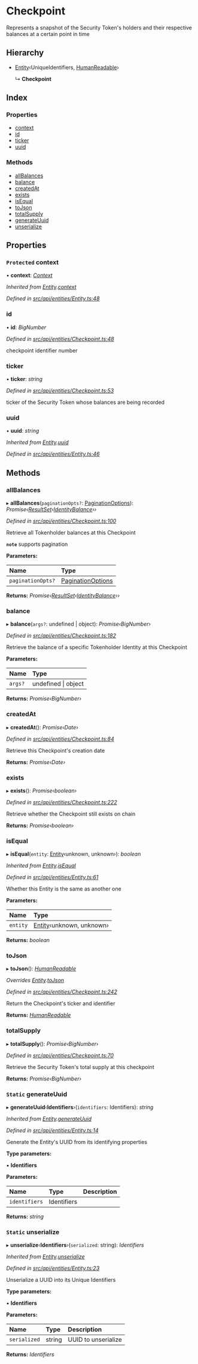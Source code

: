 # Checkpoint

Represents a snapshot of the Security Token's holders and their respective balances at a certain point in time

## Hierarchy

* [Entity](entity.md)‹UniqueIdentifiers, [HumanReadable](../interfaces/humanreadable.md)›

  ↳ **Checkpoint**

## Index

### Properties

* [context](checkpoint.md#protected-context)
* [id](checkpoint.md#id)
* [ticker](checkpoint.md#ticker)
* [uuid](checkpoint.md#uuid)

### Methods

* [allBalances](checkpoint.md#allbalances)
* [balance](checkpoint.md#balance)
* [createdAt](checkpoint.md#createdat)
* [exists](checkpoint.md#exists)
* [isEqual](checkpoint.md#isequal)
* [toJson](checkpoint.md#tojson)
* [totalSupply](checkpoint.md#totalsupply)
* [generateUuid](checkpoint.md#static-generateuuid)
* [unserialize](checkpoint.md#static-unserialize)

## Properties

### `Protected` context

• **context**: [_Context_](context.md)

_Inherited from_ [_Entity_](entity.md)_._[_context_](entity.md#protected-context)

_Defined in_ [_src/api/entities/Entity.ts:48_](https://github.com/PolymathNetwork/polymesh-sdk/blob/7362b318/src/api/entities/Entity.ts#L48)

### id

• **id**: _BigNumber_

_Defined in_ [_src/api/entities/Checkpoint.ts:48_](https://github.com/PolymathNetwork/polymesh-sdk/blob/7362b318/src/api/entities/Checkpoint.ts#L48)

checkpoint identifier number

### ticker

• **ticker**: _string_

_Defined in_ [_src/api/entities/Checkpoint.ts:53_](https://github.com/PolymathNetwork/polymesh-sdk/blob/7362b318/src/api/entities/Checkpoint.ts#L53)

ticker of the Security Token whose balances are being recorded

### uuid

• **uuid**: _string_

_Inherited from_ [_Entity_](entity.md)_._[_uuid_](entity.md#uuid)

_Defined in_ [_src/api/entities/Entity.ts:46_](https://github.com/PolymathNetwork/polymesh-sdk/blob/7362b318/src/api/entities/Entity.ts#L46)

## Methods

### allBalances

▸ **allBalances**\(`paginationOpts?`: [PaginationOptions](../interfaces/paginationoptions.md)\): _Promise‹_[_ResultSet_](../interfaces/resultset.md)_‹_[_IdentityBalance_](../interfaces/identitybalance.md)_››_

_Defined in_ [_src/api/entities/Checkpoint.ts:100_](https://github.com/PolymathNetwork/polymesh-sdk/blob/7362b318/src/api/entities/Checkpoint.ts#L100)

Retrieve all Tokenholder balances at this Checkpoint

**`note`** supports pagination

**Parameters:**

| Name | Type |
| :--- | :--- |
| `paginationOpts?` | [PaginationOptions](../interfaces/paginationoptions.md) |

**Returns:** _Promise‹_[_ResultSet_](../interfaces/resultset.md)_‹_[_IdentityBalance_](../interfaces/identitybalance.md)_››_

### balance

▸ **balance**\(`args?`: undefined \| object\): _Promise‹BigNumber›_

_Defined in_ [_src/api/entities/Checkpoint.ts:182_](https://github.com/PolymathNetwork/polymesh-sdk/blob/7362b318/src/api/entities/Checkpoint.ts#L182)

Retrieve the balance of a specific Tokenholder Identity at this Checkpoint

**Parameters:**

| Name | Type |
| :--- | :--- |
| `args?` | undefined \| object |

**Returns:** _Promise‹BigNumber›_

### createdAt

▸ **createdAt**\(\): _Promise‹Date›_

_Defined in_ [_src/api/entities/Checkpoint.ts:84_](https://github.com/PolymathNetwork/polymesh-sdk/blob/7362b318/src/api/entities/Checkpoint.ts#L84)

Retrieve this Checkpoint's creation date

**Returns:** _Promise‹Date›_

### exists

▸ **exists**\(\): _Promise‹boolean›_

_Defined in_ [_src/api/entities/Checkpoint.ts:222_](https://github.com/PolymathNetwork/polymesh-sdk/blob/7362b318/src/api/entities/Checkpoint.ts#L222)

Retrieve whether the Checkpoint still exists on chain

**Returns:** _Promise‹boolean›_

### isEqual

▸ **isEqual**\(`entity`: [Entity](entity.md)‹unknown, unknown›\): _boolean_

_Inherited from_ [_Entity_](entity.md)_._[_isEqual_](entity.md#isequal)

_Defined in_ [_src/api/entities/Entity.ts:61_](https://github.com/PolymathNetwork/polymesh-sdk/blob/7362b318/src/api/entities/Entity.ts#L61)

Whether this Entity is the same as another one

**Parameters:**

| Name | Type |
| :--- | :--- |
| `entity` | [Entity](entity.md)‹unknown, unknown› |

**Returns:** _boolean_

### toJson

▸ **toJson**\(\): [_HumanReadable_](../interfaces/humanreadable.md)

_Overrides_ [_Entity_](entity.md)_._[_toJson_](entity.md#abstract-tojson)

_Defined in_ [_src/api/entities/Checkpoint.ts:242_](https://github.com/PolymathNetwork/polymesh-sdk/blob/7362b318/src/api/entities/Checkpoint.ts#L242)

Return the Checkpoint's ticker and identifier

**Returns:** [_HumanReadable_](../interfaces/humanreadable.md)

### totalSupply

▸ **totalSupply**\(\): _Promise‹BigNumber›_

_Defined in_ [_src/api/entities/Checkpoint.ts:70_](https://github.com/PolymathNetwork/polymesh-sdk/blob/7362b318/src/api/entities/Checkpoint.ts#L70)

Retrieve the Security Token's total supply at this checkpoint

**Returns:** _Promise‹BigNumber›_

### `Static` generateUuid

▸ **generateUuid**‹**Identifiers**›\(`identifiers`: Identifiers\): _string_

_Inherited from_ [_Entity_](entity.md)_._[_generateUuid_](entity.md#static-generateuuid)

_Defined in_ [_src/api/entities/Entity.ts:14_](https://github.com/PolymathNetwork/polymesh-sdk/blob/7362b318/src/api/entities/Entity.ts#L14)

Generate the Entity's UUID from its identifying properties

**Type parameters:**

▪ **Identifiers**

**Parameters:**

| Name | Type | Description |
| :--- | :--- | :--- |
| `identifiers` | Identifiers |  |

**Returns:** _string_

### `Static` unserialize

▸ **unserialize**‹**Identifiers**›\(`serialized`: string\): _Identifiers_

_Inherited from_ [_Entity_](entity.md)_._[_unserialize_](entity.md#static-unserialize)

_Defined in_ [_src/api/entities/Entity.ts:23_](https://github.com/PolymathNetwork/polymesh-sdk/blob/7362b318/src/api/entities/Entity.ts#L23)

Unserialize a UUID into its Unique Identifiers

**Type parameters:**

▪ **Identifiers**

**Parameters:**

| Name | Type | Description |
| :--- | :--- | :--- |
| `serialized` | string | UUID to unserialize |

**Returns:** _Identifiers_

